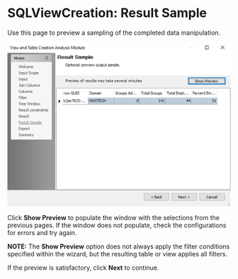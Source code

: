 # SQLViewCreation: Result Sample

Use this page to preview a sampling of the completed data manipulation.

![View and Table Creation Analysis Module wizard Result Sample page](/static/img/product_docs/accessanalyzer/accessanalyzer/enterpriseauditor/admin/analysis/sqlviewcreation/resultsample.png)

Click __Show Preview__ to populate the window with the selections from the previous pages. If the window does not populate, check the configurations for errors and try again.

__NOTE:__ The __Show Preview__ option does not always apply the filter conditions specified within the wizard, but the resulting table or view applies all filters.

If the preview is satisfactory, click __Next__ to continue.
